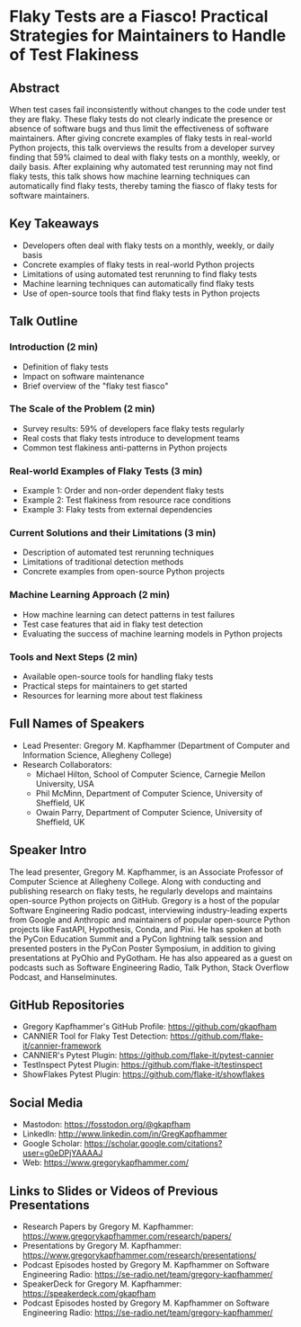 # Flaky Tests are a Fiasco! Practical Strategies for Maintainers to Handle of Test Flakiness

## Abstract

When test cases fail inconsistently without changes to the code under test they
are flaky. These flaky tests do not clearly indicate the presence or absence of
software bugs and thus limit the effectiveness of software maintainers. After
giving concrete examples of flaky tests in real-world Python projects, this talk
overviews the results from a developer survey finding that 59% claimed to deal
with flaky tests on a monthly, weekly, or daily basis. After explaining why
automated test rerunning may not find flaky tests, this talk shows how machine
learning techniques can automatically find flaky tests, thereby taming the
fiasco of flaky tests for software maintainers.

## Key Takeaways

- Developers often deal with flaky tests on a monthly, weekly, or daily basis
- Concrete examples of flaky tests in real-world Python projects
- Limitations of using automated test rerunning to find flaky tests
- Machine learning techniques can automatically find flaky tests
- Use of open-source tools that find flaky tests in Python projects

## Talk Outline

### Introduction (2 min)

- Definition of flaky tests
- Impact on software maintenance
- Brief overview of the "flaky test fiasco"

### The Scale of the Problem (2 min)

- Survey results: 59% of developers face flaky tests regularly
- Real costs that flaky tests introduce to development teams
- Common test flakiness anti-patterns in Python projects

### Real-world Examples of Flaky Tests (3 min)

- Example 1: Order and non-order dependent flaky tests
- Example 2: Test flakiness from resource race conditions
- Example 3: Flaky tests from external dependencies

### Current Solutions and their Limitations (3 min)

- Description of automated test rerunning techniques
- Limitations of traditional detection methods
- Concrete examples from open-source Python projects

### Machine Learning Approach (2 min)

- How machine learning can detect patterns in test failures
- Test case features that aid in flaky test detection
- Evaluating the success of machine learning models in Python projects

### Tools and Next Steps (2 min)

- Available open-source tools for handling flaky tests
- Practical steps for maintainers to get started
- Resources for learning more about test flakiness

## Full Names of Speakers

- Lead Presenter: Gregory M. Kapfhammer (Department of Computer and Information Science, Allegheny College)
- Research Collaborators:
    - Michael Hilton, School of Computer Science, Carnegie Mellon University, USA
    - Phil McMinn, Department of Computer Science, University of Sheffield, UK
    - Owain Parry, Department of Computer Science, University of Sheffield, UK

## Speaker Intro

The lead presenter, Gregory M. Kapfhammer, is an Associate Professor of Computer
Science at Allegheny College. Along with conducting and publishing research on
flaky tests, he regularly develops and maintains open-source Python projects on
GitHub. Gregory is a host of the popular Software Engineering Radio podcast,
interviewing industry-leading experts from Google and Anthropic and maintainers
of popular open-source Python projects like FastAPI, Hypothesis, Conda, and
Pixi. He has spoken at both the PyCon Education Summit and a PyCon lightning
talk session and presented posters in the PyCon Poster Symposium, in addition to
giving presentations at PyOhio and PyGotham. He has also appeared as a guest on
podcasts such as Software Engineering Radio, Talk Python, Stack Overflow
Podcast, and Hanselminutes.

## GitHub Repositories

- Gregory Kapfhammer's GitHub Profile: https://github.com/gkapfham
- CANNIER Tool for Flaky Test Detection: https://github.com/flake-it/cannier-framework 
- CANNIER's Pytest Plugin: https://github.com/flake-it/pytest-cannier
- TestInspect Pytest Plugin: https://github.com/flake-it/testinspect
- ShowFlakes Pytest Plugin: https://github.com/flake-it/showflakes

## Social Media

- Mastodon: https://fosstodon.org/@gkapfham
- LinkedIn: http://www.linkedin.com/in/GregKapfhammer
- Google Scholar: https://scholar.google.com/citations?user=g0eDPjYAAAAJ
- Web: https://www.gregorykapfhammer.com/

## Links to Slides or Videos of Previous Presentations

- Research Papers by Gregory M. Kapfhammer: https://www.gregorykapfhammer.com/research/papers/
- Presentations by Gregory M. Kapfhammer: https://www.gregorykapfhammer.com/research/presentations/
- Podcast Episodes hosted by Gregory M. Kapfhammer on Software Engineering Radio: https://se-radio.net/team/gregory-kapfhammer/
- SpeakerDeck for Gregory M. Kapfhammer: https://speakerdeck.com/gkapfham
- Podcast Episodes hosted by Gregory M. Kapfhammer on Software Engineering Radio: https://se-radio.net/team/gregory-kapfhammer/
